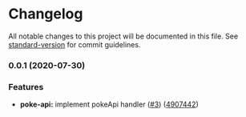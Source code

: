# Changelog

All notable changes to this project will be documented in this file. See [standard-version](https://github.com/conventional-changelog/standard-version) for commit guidelines.

### 0.0.1 (2020-07-30)


### Features

* **poke-api:** implement pokeApi handler ([#3](https://github.com/fcarrascosa/litEdex/issues/3)) ([4907442](https://github.com/fcarrascosa/litEdex/commit/490744222affdada4e7202bf7c0b49f5d118ee49))
